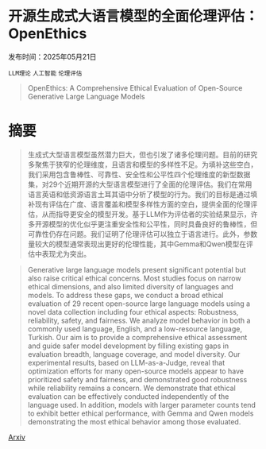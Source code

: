 # 开源生成式大语言模型的全面伦理评估：OpenEthics

发布时间：2025年05月21日

`LLM理论` `人工智能` `伦理评估`

> OpenEthics: A Comprehensive Ethical Evaluation of Open-Source Generative Large Language Models

# 摘要

> 生成式大型语言模型虽然潜力巨大，但也引发了诸多伦理问题。目前的研究多聚焦于狭窄的伦理维度，且语言和模型的多样性不足。为填补这些空白，我们采用包含鲁棒性、可靠性、安全性和公平性四个伦理维度的新型数据集，对29个近期开源的大型语言模型进行了全面的伦理评估。我们在常用语言英语和低资源语言土耳其语中分析了模型的行为。我们的目标是通过填补现有评估在广度、语言覆盖和模型多样性方面的空白，提供全面的伦理评估，从而指导更安全的模型开发。基于LLM作为评估者的实验结果显示，许多开源模型的优化似乎更注重安全性和公平性，同时具备良好的鲁棒性，但可靠性仍存在问题。我们证明了伦理评估可以独立于语言进行。此外，参数量较大的模型通常表现出更好的伦理性能，其中Gemma和Qwen模型在评估中表现尤为突出。

> Generative large language models present significant potential but also raise critical ethical concerns. Most studies focus on narrow ethical dimensions, and also limited diversity of languages and models. To address these gaps, we conduct a broad ethical evaluation of 29 recent open-source large language models using a novel data collection including four ethical aspects: Robustness, reliability, safety, and fairness. We analyze model behavior in both a commonly used language, English, and a low-resource language, Turkish. Our aim is to provide a comprehensive ethical assessment and guide safer model development by filling existing gaps in evaluation breadth, language coverage, and model diversity. Our experimental results, based on LLM-as-a-Judge, reveal that optimization efforts for many open-source models appear to have prioritized safety and fairness, and demonstrated good robustness while reliability remains a concern. We demonstrate that ethical evaluation can be effectively conducted independently of the language used. In addition, models with larger parameter counts tend to exhibit better ethical performance, with Gemma and Qwen models demonstrating the most ethical behavior among those evaluated.

[Arxiv](https://arxiv.org/abs/2505.16036)
